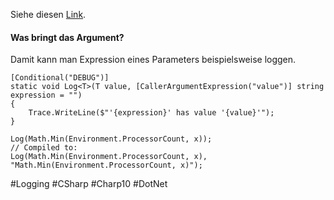Siehe diesen [Link](https://weblogs.asp.net/dixin/csharp-10-new-feature-callerargumentexpression-argument-check-and-more).

#### Was bringt das Argument?

Damit kann man Expression eines Parameters beispielsweise loggen.

```CSharp
[Conditional("DEBUG")]
static void Log<T>(T value, [CallerArgumentExpression("value")] string expression = "")
{
    Trace.WriteLine($"'{expression}' has value '{value}'");
}

Log(Math.Min(Environment.ProcessorCount, x));
// Compiled to:
Log(Math.Min(Environment.ProcessorCount, x), "Math.Min(Environment.ProcessorCount, x)");
```


#Logging 
#CSharp 
#Charp10 
#DotNet 